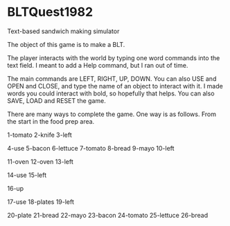 # BLTQuest1982
Text-based sandwich making simulator

The object of this game is to make a BLT.

The player interacts with the world by typing one word commands into the text field. I meant to add a
Help command, but I ran out of time.

The main commands are LEFT, RIGHT, UP, DOWN. You can also USE and OPEN and CLOSE, and type the name of an object to interact with it. I made words you could interact with bold, so hopefully that helps. You can also SAVE, LOAD and RESET the game.

There are many ways to complete the game. One way is as follows. From the start in the food prep area.

1-tomato
2-knife
3-left

4-use
5-bacon
6-lettuce
7-tomato
8-bread
9-mayo
10-left

11-oven
12-oven
13-left

14-use
15-left

16-up

17-use
18-plates
19-left

20-plate
21-bread
22-mayo
23-bacon
24-tomato
25-lettuce
26-bread